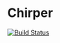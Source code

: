 # Chirper
[![Build Status](https://travis-ci.org/Bretay/Chirper.svg?branch=master)](https://travis-ci.org/Bretay/Chirper)

